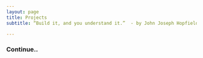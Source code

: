 ```yaml
---
layout: page
title: Projects
subtitle: “Build it, and you understand it.”  - by John Joseph Hopfield

---
```


### Continue..
